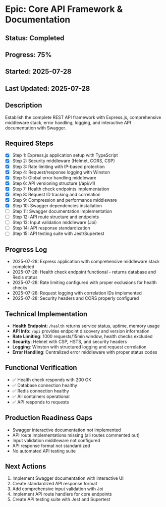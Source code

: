 # Epic: Core API Framework & Documentation

## Status: Completed
## Progress: 75%
## Started: 2025-07-28
## Last Updated: 2025-07-28

## Description
Establish the complete REST API framework with Express.js, comprehensive middleware stack, error handling, logging, and interactive API documentation with Swagger.

## Required Steps
- [x] Step 1: Express.js application setup with TypeScript
- [x] Step 2: Security middleware (Helmet, CORS, CSP)
- [x] Step 3: Rate limiting with IP-based protection
- [x] Step 4: Request/response logging with Winston
- [x] Step 5: Global error handling middleware
- [x] Step 6: API versioning structure (/api/v1)
- [x] Step 7: Health check endpoints implementation
- [x] Step 8: Request ID tracking and correlation
- [x] Step 9: Compression and performance middleware
- [x] Step 10: Swagger dependencies installation
- [ ] Step 11: Swagger documentation implementation
- [ ] Step 12: API route structure and endpoints
- [ ] Step 13: Input validation middleware (Joi)
- [ ] Step 14: API response standardization
- [ ] Step 15: API testing suite with Jest/Supertest

## Progress Log
- 2025-07-28: Express application with comprehensive middleware stack completed
- 2025-07-28: Health check endpoint functional - returns database and Redis status
- 2025-07-28: Rate limiting configured with proper exclusions for health checks
- 2025-07-28: Request logging with correlation IDs implemented
- 2025-07-28: Security headers and CORS properly configured

## Technical Implementation
- **Health Endpoint**: `/health` returns service status, uptime, memory usage
- **API Info**: `/api` provides endpoint discovery and version information
- **Rate Limiting**: 1000 requests/15min window, health checks excluded
- **Security**: Helmet with CSP, HSTS, and security headers
- **Logging**: Winston with structured logging and request correlation
- **Error Handling**: Centralized error middleware with proper status codes

## Functional Verification
- ✅ Health check responds with 200 OK
- ✅ Database connection healthy
- ✅ Redis connection healthy
- ✅ All containers operational
- ✅ API responds to requests

## Production Readiness Gaps
- Swagger interactive documentation not implemented
- API route implementations missing (all routes commented out)
- Input validation middleware not configured
- API response format not standardized
- No automated API testing suite

## Next Actions
1. Implement Swagger documentation with interactive UI
2. Create standardized API response format
3. Add comprehensive input validation with Joi
4. Implement API route handlers for core endpoints
5. Create API testing suite with Jest and Supertest